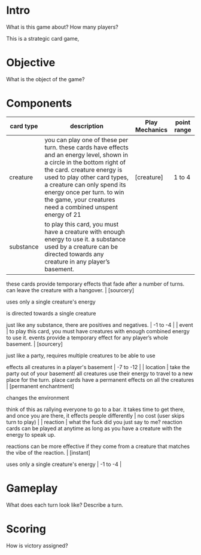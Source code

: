 # Intro

What is this game about? How many players?

This is a strategic card game, 

# Objective

What is the object of the game?

# Components

| card type | description | Play Mechanics | point range |
| --- | --- | --- | --- |
| creature | you can play one of these per turn. these cards have effects and an energy level, shown in a circle in the bottom right of the card. creature energy is used to play other card types, a creature can only spend its energy once per turn. to win the game, your creatures need a combined unspent energy of 21 | [creature] | 1 to 4 |
| substance | to play this card, you must have a creature with enough energy to use it. a substance used by a creature can be directed towards any creature in any player’s basement.

these cards provide temporary effects that fade after a number of turns. can leave the creature with a hangover. | [sourcery]

uses only a single creature's energy

is directed towards a single creature

just like any substance, there are positives and negatives. | -1 to -4 |
| event | to play this card, you must have creatures with enough combined energy to use it. events provide a temporary effect for any player’s whole basement.  | [sourcery]

just like a party, requires multiple creatures to be able to use

effects all creatures in a player's basement | -7 to -12 |
| location | take the party out of your basement! all creatures use their energy to travel to a new place for the turn. place cards have a permanent effects on all the creatures | [permanent enchantment]

changes the environment

think of this as rallying everyone to go to a bar. it takes time to get there, and once you are there, it effects people differently | no cost (user skips turn to play) |
| reaction | what the fuck did you just say to me? reaction cards can be played at anytime as long as you have a creature with the energy to speak up. 

reactions can be more effective if they come from a creature that matches the vibe of the reaction. | [instant]

uses only a single creature's energy | -1 to -4 |

# Gameplay

What does each turn look like? Describe a turn. 

# Scoring

How is victory assigned?


